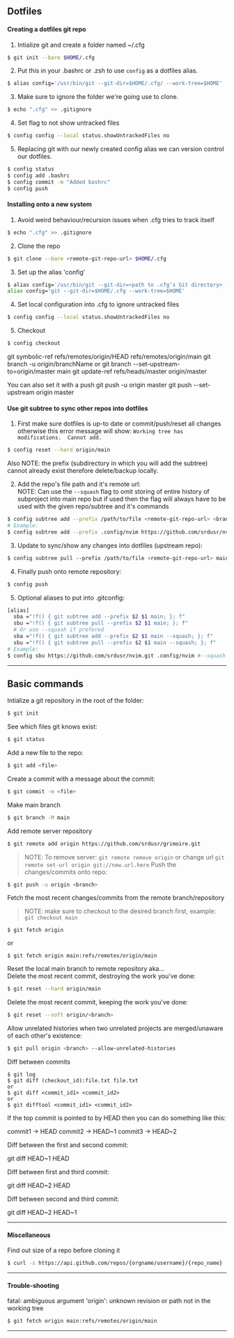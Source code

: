 ## Dotfiles

#### Creating a dotfiles git repo

1. Intialize git and create a folder named ~/.cfg

```bash
$ git init --bare $HOME/.cfg
```

2. Put this in your .bashrc or .zsh to use `config` as a dotfiles alias.

```bash
$ alias config='/usr/bin/git --git-dir=$HOME/.cfg/ --work-tree=$HOME'
```

3. Make sure to ignore the folder we're going use to clone.

```bash
$ echo ".cfg" >> .gitignore
```

4. Set flag to not show untracked files

```bash
$ config config --local status.showUntrackedFiles no
```

5. Replacing git with our newly created config alias we can version control our
   dotfiles.

```bash
$ config status
$ config add .bashrc
$ config commit -m "Added bashrc"
$ config push
```

#### Installing onto a new system

1. Avoid weird behaviour/recursion issues when .cfg tries to track itself

```bash
$ echo ".cfg" >> .gitignore
```

2. Clone the repo

```bash
$ git clone --bare <remote-git-repo-url> $HOME/.cfg
```

3. Set up the alias 'config'

```bash
$ alias config='/usr/bin/git --git-dir=<path to .cfg’s Git directory> --work-tree=$HOME'
alias config='git --git-dir=$HOME/.cfg --work-tree=$HOME'
```

4. Set local configuration into .cfg to ignore untracked files

```bash
$ config config --local status.showUntrackedFiles no
```

5. Checkout

```bash
$ config checkout
```

git symbolic-ref refs/remotes/origin/HEAD refs/remotes/origin/main
git branch -u origin/branchName
or
git branch --set-upstream-to=origin/master main
git update-ref refs/heads/master origin/master

You can also set it with a push
git push -u origin master
git push --set-upstream origin master

#### Use git subtree to sync other repos into dotfiles

1. First make sure dotfiles is up-to date or commit/push/reset all changes
   otherwise this error message will show: `Working tree has modifications.  Cannot add.`

```bash
$ config reset --hard origin/main
```

Also NOTE: the prefix (subdirectory in which you will add the subtree) cannot already exist therefore delete/backup locally.

2. Add the repo's file path and it's remote url:  
   NOTE: Can use the `--squash` flag to omit storing of entire history of subproject into main repo but if used then the flag will always have to be used with the given repo/subtree and it's commands

```bash
$ config subtree add --prefix /path/to/file <remote-git-repo-url> <branch>
# Example:
$ config subtree add --prefix .config/nvim https://github.com/srdusr/nvim.git main --squash
```

3. Update to sync/show any changes into dotfiles (upstream repo):

```bash
$ config subtree pull --prefix /path/to/file <remote-git-repo-url> main
```

4. Finally push onto remote repository:

```bash
$ config push
```

5. Optional aliases to put into .gitconfig:

```bash
[alias]
  sba ="!f() { git subtree add --prefix $2 $1 main; }; f"
  sbu ="!f() { git subtree pull --prefix $2 $1 main; }; f"
  # Or use --squash if prefered
  sba ="!f() { git subtree add --prefix $2 $1 main --squash; }; f"
  sbu ="!f() { git subtree pull --prefix $2 $1 main --squash; }; f"
# Example:
$ config sbu https://github.com/srdusr/nvim.git .config/nvim #--squash
```

---

## Basic commands

Intialize a git repository in the root of the folder:

```bash
$ git init
```

See which files git knows exist:

```bash
$ git status
```

Add a new file to the repo:

```bash
$ git add <file>
```

Create a commit with a message about the commit:

```bash
$ git commit -m <file>
```

Make main branch

```bash
$ git branch -M main
```

Add remote server repository

```bash
$ git remote add origin https://github.com/srdusr/grimoire.git
```

> NOTE: To remove server: `git remote remove origin` or change url `git remote set-url origin git://new.url.here`
> Push the changes/commits onto repo:

```bash
$ git push -u origin <branch>
```

Fetch the most recent changes/commits from the remote branch/repository
> NOTE: make sure to checkout to the desired branch first, example: `git checkout main`
```
$ git fetch origin
```
or 
```
$ git fetch origin main:refs/remotes/origin/main
```

Reset the local main branch to remote repository aka...  
Delete the most recent commit, destroying the work you've done:

```bash
$ git reset --hard origin/main
```

Delete the most recent commit, keeping the work you've done:

```bash
$ git reset --soft origin/<branch>
```

Allow unrelated histories when two unrelated projects are merged/unaware of each
other's existence:

```bash
$ git pull origin <branch> --allow-unrelated-histories
```

Diff between commits

```
$ git log
$ git diff (checkout_id):file.txt file.txt
or
$ git diff <commit_id1> <commit_id2>
or
$ git difftool <commit_id1> <commit_id2>

```

If the top commit is pointed to by HEAD then you can do something like this:

commit1 -> HEAD
commit2 -> HEAD~1
commit3 -> HEAD~2

Diff between the first and second commit:

git diff HEAD~1 HEAD

Diff between first and third commit:

git diff HEAD~2 HEAD

Diff between second and third commit:

git diff HEAD~2 HEAD~1

---

#### Miscellaneous

Find out size of a repo before cloning it

```bash
$ curl -s https://api.github.com/repos/{orgname/username}/{repo_name} | jq '.size' | numfmt --to=iec --from-unit=1024

```

---

#### Trouble-shooting

fatal: ambiguous argument 'origin': unknown revision or path not in the working tree

```bash
$ git fetch origin main:refs/remotes/origin/main
```

---
